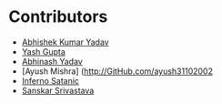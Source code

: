﻿# Contributors
- [Abhishek Kumar Yadav](https://github.com/coderaky)
- [Yash Gupta](https://github.com/yashgpt1)
- [Abhinash Yadav](https://github.com/ralphcoder)
- [Ayush Mishra] (http://GitHub.com/ayush31102002
- [Inferno Satanic](https://github.com/Inferno-Satanic)
- [Sanskar Srivastava](https://github.com/sanskarsri)
